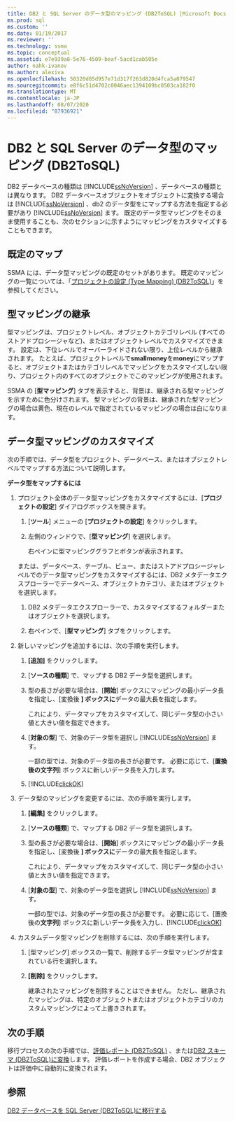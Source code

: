 ```yaml
---
title: DB2 と SQL Server のデータ型のマッピング (DB2ToSQL) |Microsoft Docs
ms.prod: sql
ms.custom: ''
ms.date: 01/19/2017
ms.reviewer: ''
ms.technology: ssma
ms.topic: conceptual
ms.assetid: e7e939a8-5e76-4509-beaf-5acd1cab505e
author: nahk-ivanov
ms.author: alexiva
ms.openlocfilehash: 50320d85d957e71d317f263d820d4fca5a079547
ms.sourcegitcommit: e8f6c51d4702c0046aec1394109bc0503ca182f0
ms.translationtype: MT
ms.contentlocale: ja-JP
ms.lasthandoff: 08/07/2020
ms.locfileid: "87936921"
---
```

# <a name="mapping-db2-and-sql-server-data-types-db2tosql"></a>DB2 と SQL Server のデータ型のマッピング (DB2ToSQL)
DB2 データベースの種類は [!INCLUDE[ssNoVersion](../../includes/ssnoversion-md.md)] 、データベースの種類とは異なります。 DB2 データベースオブジェクトをオブジェクトに変換する場合は [!INCLUDE[ssNoVersion](../../includes/ssnoversion-md.md)] 、db2 のデータ型をにマップする方法を指定する必要があり [!INCLUDE[ssNoVersion](../../includes/ssnoversion-md.md)] ます。 既定のデータ型マッピングをそのまま使用することも、次のセクションに示すようにマッピングをカスタマイズすることもできます。  
  
## <a name="default-mappings"></a>既定のマップ  
SSMA には、データ型マッピングの既定のセットがあります。 既定のマッピングの一覧については、「[プロジェクトの設定 &#40;Type Mapping&#41; &#40;DB2ToSQL&#41;](../../ssma/db2/project-settings-type-mapping-db2tosql.md)」を参照してください。  
  
## <a name="type-mapping-inheritance"></a>型マッピングの継承  
型マッピングは、プロジェクトレベル、オブジェクトカテゴリレベル (すべてのストアドプロシージャなど)、またはオブジェクトレベルでカスタマイズできます。 設定は、下位レベルでオーバーライドされない限り、上位レベルから継承されます。 たとえば、プロジェクトレベルで**smallmoney**を**money**にマップすると、オブジェクトまたはカテゴリレベルでマッピングをカスタマイズしない限り、プロジェクト内のすべてのオブジェクトでこのマッピングが使用されます。  
  
SSMA の [**型マッピング**] タブを表示すると、背景は、継承される型マッピングを示すために色分けされます。 型マッピングの背景は、継承された型マッピングの場合は黄色、現在のレベルで指定されているマッピングの場合は白になります。  
  
## <a name="customizing-data-type-mappings"></a>データ型マッピングのカスタマイズ  
次の手順では、データ型をプロジェクト、データベース、またはオブジェクトレベルでマップする方法について説明します。  
  
**データ型をマップするには**  
  
1.  プロジェクト全体のデータ型マッピングをカスタマイズするには、[**プロジェクトの設定**] ダイアログボックスを開きます。  
  
    1.  [**ツール**] メニューの [**プロジェクトの設定**] をクリックします。  
  
    2.  左側のウィンドウで、[**型マッピング**] を選択します。  
  
        右ペインに型マッピンググラフとボタンが表示されます。  
  
    または、データベース、テーブル、ビュー、またはストアドプロシージャレベルでのデータ型マッピングをカスタマイズするには、DB2 メタデータエクスプローラーでデータベース、オブジェクトカテゴリ、またはオブジェクトを選択します。  
  
    1.  DB2 メタデータエクスプローラーで、カスタマイズするフォルダーまたはオブジェクトを選択します。  
  
    2.  右ペインで、[**型マッピング**] タブをクリックします。  
  
2.  新しいマッピングを追加するには、次の手順を実行します。  
  
    1.  **[追加]** をクリックします。  
  
    2.  [**ソースの種類**] で、マップする DB2 データ型を選択します。  
  
    3.  型の長さが必要な場合は、[**開始**] ボックスにマッピングの最小データ長を指定し、[変換後 **] ボックスに**データの最大長を指定します。  
  
        これにより、データマップをカスタマイズして、同じデータ型の小さい値と大きい値を指定できます。  
  
    4.  [**対象の型**] で、対象のデータ型を選択し [!INCLUDE[ssNoVersion](../../includes/ssnoversion-md.md)] ます。  
  
        一部の型では、対象のデータ型の長さが必要です。 必要に応じて、[**置換後の文字列**] ボックスに新しいデータ長を入力します。  
  
    5.  [!INCLUDE[clickOK](../../includes/clickok-md.md)]  
  
3.  データ型のマッピングを変更するには、次の手順を実行します。  
  
    1.  **[編集]** をクリックします。  
  
    2.  [**ソースの種類**] で、マップする DB2 データ型を選択します。  
  
    3.  型の長さが必要な場合は、[**開始**] ボックスにマッピングの最小データ長を指定し、[変換後 **] ボックスに**データの最大長を指定します。  
  
        これにより、データマップをカスタマイズして、同じデータ型の小さい値と大きい値を指定できます。  
  
    4.  [**対象の型**] で、対象のデータ型を選択し [!INCLUDE[ssNoVersion](../../includes/ssnoversion-md.md)] ます。  
  
        一部の型では、対象のデータ型の長さが必要です。 必要に応じて、[置換後の**文字列**] ボックスに新しいデータ長を入力し、[!INCLUDE[clickOK](../../includes/clickok-md.md)]  
  
4.  カスタムデータ型マッピングを削除するには、次の手順を実行します。  
  
    1.  [型マッピング] ボックスの一覧で、削除するデータ型マッピングが含まれている行を選択します。  
  
    2.  **[削除]** をクリックします。  
  
        継承されたマッピングを削除することはできません。 ただし、継承されたマッピングは、特定のオブジェクトまたはオブジェクトカテゴリのカスタムマッピングによって上書きされます。  
  
## <a name="next-steps"></a>次の手順  
移行プロセスの次の手順では、[評価レポート &#40;DB2ToSQL&#41;](../../ssma/db2/assessment-report-db2tosql.md) 、または[DB2 スキーマ &#40;DB2ToSQL&#41;に変換](../../ssma/db2/converting-db2-schemas-db2tosql.md)します。 評価レポートを作成する場合、DB2 オブジェクトは評価中に自動的に変換されます。  
  
## <a name="see-also"></a>参照  
[DB2 データベースを SQL Server &#40;DB2ToSQL&#41;に移行する](../../ssma/db2/migrating-db2-databases-to-sql-server-db2tosql.md)  
  
